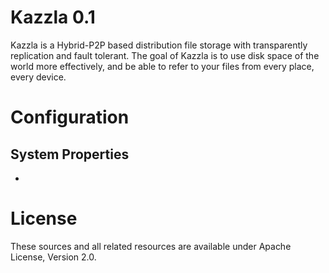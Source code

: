 # Kazzla 0.1
Kazzla is a Hybrid-P2P based distribution file storage with transparently replication and fault tolerant. The goal of
Kazzla is to use disk space of the world more effectively, and be able to refer to your files from every place, every
device.

# Configuration

## System Properties
*

# License
These sources and all related resources are available under Apache License, Version 2.0.
